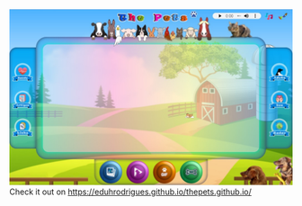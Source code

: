 <img src="img/Index_image.jpg">
Check it out on <a href="https://eduhrodrigues.github.io/">https://eduhrodrigues.github.io/thepets.github.io/</a> 
